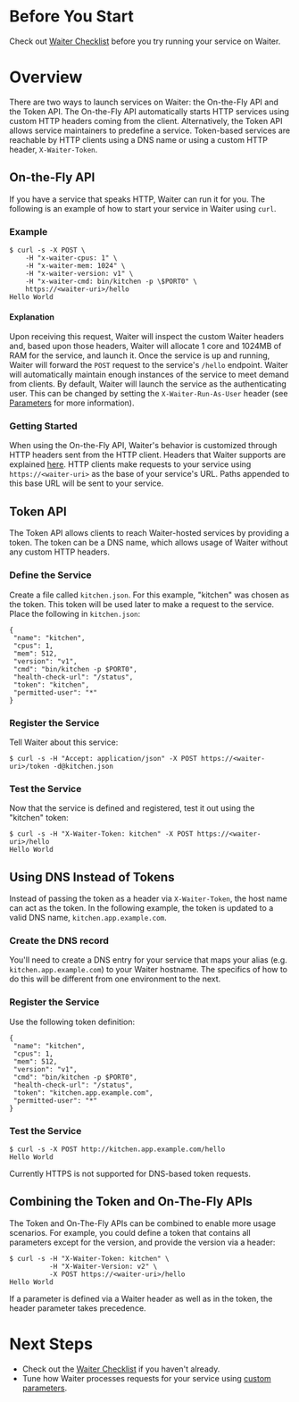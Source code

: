 # Before You Start

Check out [Waiter Checklist](service-checklist.md) before you try running your service on Waiter.

# Overview

There are two ways to launch services on Waiter: the On-the-Fly API and the Token API.  The On-the-Fly API automatically starts HTTP services using custom HTTP headers coming from the client.  Alternatively, the Token API allows service maintainers to predefine a service.  Token-based services are reachable by HTTP clients using a DNS name or using a custom HTTP header, `X-Waiter-Token`.

## On-the-Fly API

If you have a service that speaks HTTP, Waiter can run it for you. The following is an example of how to start your service in Waiter using `curl`.

### Example
```
$ curl -s -X POST \
    -H "x-waiter-cpus: 1" \
    -H "x-waiter-mem: 1024" \
    -H "x-waiter-version: v1" \
    -H "x-waiter-cmd: bin/kitchen -p \$PORT0" \
    https://<waiter-uri>/hello
Hello World
```

#### Explanation

Upon receiving this request, Waiter will inspect the custom Waiter headers and, based upon those headers, Waiter will allocate 1 core and 1024MB of RAM for the service, and launch it. Once the service is up and running, Waiter will forward the `POST` request to the service's `/hello` endpoint. Waiter will automatically maintain enough instances of the service to meet demand from clients. By default, Waiter will launch the service as the authenticating user. This can be changed by setting the `X-Waiter-Run-As-User` header (see [Parameters](parameters.md) for more information).

### Getting Started

When using the On-the-Fly API, Waiter's behavior is customized through HTTP headers sent from the HTTP client.  Headers that Waiter supports are explained [here](parameters.md). HTTP clients make requests to your service using `https://<waiter-uri>` as the base of your service's URL. Paths appended to this base URL will be sent to your service.

## Token API

The Token API allows clients to reach Waiter-hosted services by providing a token.  The token can be a DNS name, which allows usage of Waiter without any custom HTTP headers.

### Define the Service

Create a file called `kitchen.json`.  For this example, "kitchen" was chosen as the token.  This token will be used later to make a request to the service. Place the following in `kitchen.json`:

```
{
 "name": "kitchen",
 "cpus": 1,
 "mem": 512,
 "version": "v1",
 "cmd": "bin/kitchen -p $PORT0",
 "health-check-url": "/status",
 "token": "kitchen",
 "permitted-user": "*"
}
```

### Register the Service

Tell Waiter about this service:

```
$ curl -s -H "Accept: application/json" -X POST https://<waiter-uri>/token -d@kitchen.json
```

### Test the Service

Now that the service is defined and registered, test it out using the "kitchen" token:

```
$ curl -s -H "X-Waiter-Token: kitchen" -X POST https://<waiter-uri>/hello
Hello World
```

## Using DNS Instead of Tokens

Instead of passing the token as a header via `X-Waiter-Token`, the host name can act as the token.  In the following example, the token is updated to a valid DNS name, `kitchen.app.example.com`.

### Create the DNS record

You'll need to create a DNS entry for your service that maps your alias (e.g. `kitchen.app.example.com`) to your Waiter hostname. The specifics of how to do this will be different from one environment to the next.

### Register the Service

Use the following token definition:

```
{
 "name": "kitchen",
 "cpus": 1,
 "mem": 512,
 "version": "v1",
 "cmd": "bin/kitchen -p $PORT0",
 "health-check-url": "/status",
 "token": "kitchen.app.example.com",
 "permitted-user": "*"
}
```

### Test the Service

```
$ curl -s -X POST http://kitchen.app.example.com/hello
Hello World
```

Currently HTTPS is not supported for DNS-based token requests.

## Combining the Token and On-The-Fly APIs

The Token and On-The-Fly APIs can be combined to enable more usage scenarios.  For example, you could define a token that contains all parameters except for the version, and provide the version via a header:

```
$ curl -s -H "X-Waiter-Token: kitchen" \
          -H "X-Waiter-Version: v2" \
          -X POST https://<waiter-uri>/hello
Hello World
```

If a parameter is defined via a Waiter header as well as in the token, the header parameter takes precedence.

# Next Steps

- Check out the [Waiter Checklist](service-checklist.md) if you haven't already.
- Tune how Waiter processes requests for your service using [custom parameters](parameters.md).
